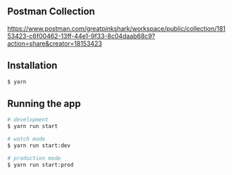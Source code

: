 ## Postman Collection

https://www.postman.com/greatpinkshark/workspace/public/collection/18153423-c6f00462-13ff-44e1-9f33-8c04daab68c9?action=share&creator=18153423

## Installation

```bash
$ yarn
```

## Running the app

```bash
# development
$ yarn run start

# watch mode
$ yarn run start:dev

# production mode
$ yarn run start:prod
```
